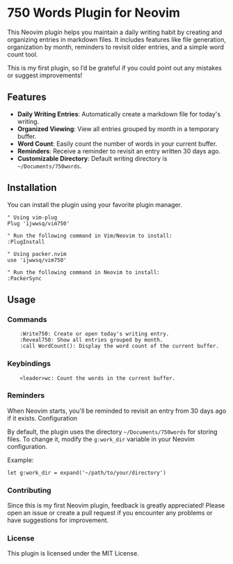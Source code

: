 # 750 Words Plugin for Neovim

This Neovim plugin helps you maintain a daily writing habit by creating and organizing entries in markdown files. It includes features like file generation, organization by month, reminders to revisit older entries, and a simple word count tool.

This is my first plugin, so I’d be grateful if you could point out any mistakes or suggest improvements!

## Features

- **Daily Writing Entries**: Automatically create a markdown file for today's writing.
- **Organized Viewing**: View all entries grouped by month in a temporary buffer.
- **Word Count**: Easily count the number of words in your current buffer.
- **Reminders**: Receive a reminder to revisit an entry written 30 days ago.
- **Customizable Directory**: Default writing directory is `~/Documents/750words`.

## Installation

You can install the plugin using your favorite plugin manager.

```vim
" Using vim-plug
Plug 'ijwwsq/vim750'

" Run the following command in Vim/Neovim to install:
:PlugInstall

" Using packer.nvim
use 'ijwwsq/vim750'

" Run the following command in Neovim to install:
:PackerSync
```

## Usage
### Commands
```
    :Write750: Create or open today's writing entry.
    :Reveal750: Show all entries grouped by month.
    :call WordCount(): Display the word count of the current buffer.
```
### Keybindings
```
    <leader>wc: Count the words in the current buffer.
```
### Reminders

When Neovim starts, you'll be reminded to revisit an entry from 30 days ago if it exists.
Configuration

By default, the plugin uses the directory `~/Documents/750words` for storing files. To change it, modify the `g:work_dir` variable in your Neovim configuration.

Example:
```
let g:work_dir = expand('~/path/to/your/directory')
```
### Contributing

Since this is my first Neovim plugin, feedback is greatly appreciated! Please open an issue or create a pull request if you encounter any problems or have suggestions for improvement.

### License

This plugin is licensed under the MIT License.


